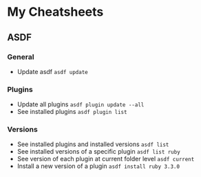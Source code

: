 # My Cheatsheets

## ASDF

### General
* Update asdf `asdf update`

### Plugins
* Update all plugins `asdf plugin update --all`
* See installed plugins `asdf plugin list`

### Versions
* See installed plugins and installed versions `asdf list`
* See installed versions of a specific plugin `asdf list ruby`
* See version of each plugin at current folder level `asdf current`
* Install a new version of a plugin `asdf install ruby 3.3.0`
